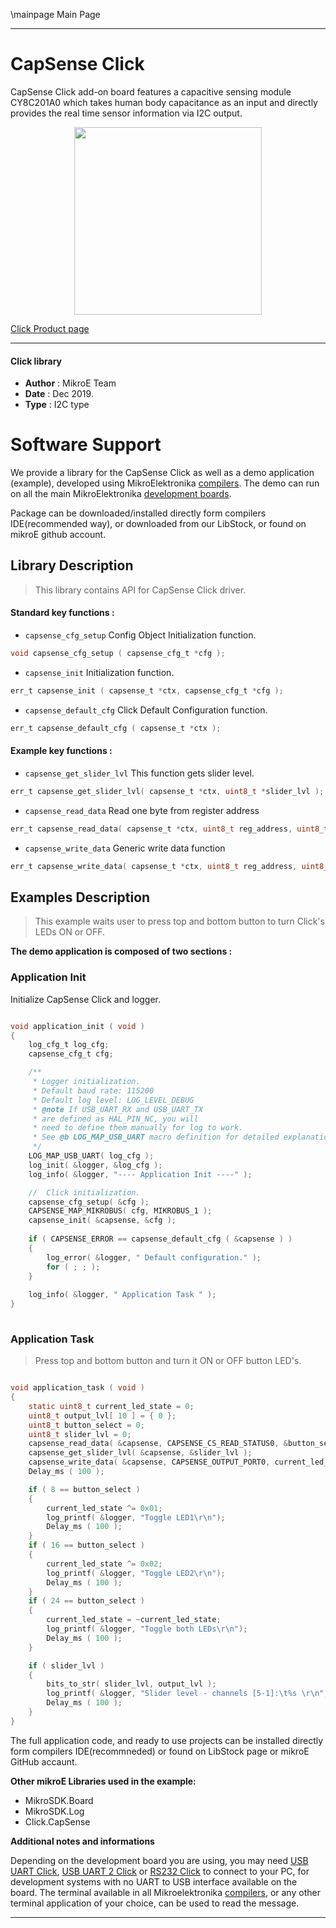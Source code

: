\mainpage Main Page
 

---
# CapSense Click

CapSense Click add-on board features a capacitive sensing module CY8C201A0 which takes human body capacitance as an input and directly provides the real time sensor information via I2C output.


<p align="center">
  <img src="https://download.mikroe.com/images/click_for_ide/capsense_click.png" height=300px>
</p>

[Click Product page](https://www.mikroe.com/capsense-click)

---


#### Click library 

- **Author**        : MikroE Team
- **Date**          : Dec 2019.
- **Type**          : I2C type


# Software Support

We provide a library for the CapSense Click 
as well as a demo application (example), developed using MikroElektronika 
[compilers](https://shop.mikroe.com/compilers). 
The demo can run on all the main MikroElektronika [development boards](https://shop.mikroe.com/development-boards).

Package can be downloaded/installed directly form compilers IDE(recommended way), or downloaded from our LibStock, or found on mikroE github account. 

## Library Description

> This library contains API for CapSense Click driver.

#### Standard key functions :

- `capsense_cfg_setup` Config Object Initialization function.
```c
void capsense_cfg_setup ( capsense_cfg_t *cfg ); 
```
 
- `capsense_init` Initialization function.
```c
err_t capsense_init ( capsense_t *ctx, capsense_cfg_t *cfg );
```

- `capsense_default_cfg` Click Default Configuration function.
```c
err_t capsense_default_cfg ( capsense_t *ctx );
```

#### Example key functions :

- `capsense_get_slider_lvl` This function gets slider level.
```c
err_t capsense_get_slider_lvl( capsense_t *ctx, uint8_t *slider_lvl );
```

- `capsense_read_data` Read one byte from register address
```c
err_t capsense_read_data( capsense_t *ctx, uint8_t reg_address, uint8_t *read_data );
```

- `capsense_write_data` Generic write data function
```c
err_t capsense_write_data( capsense_t *ctx, uint8_t reg_address, uint8_t write_command );
```

## Examples Description

> This example waits user to press top and bottom button to turn Click's LEDs ON or OFF.

**The demo application is composed of two sections :**

### Application Init 

Initialize CapSense Click and logger.

```c

void application_init ( void )
{
    log_cfg_t log_cfg;
    capsense_cfg_t cfg;

    /** 
     * Logger initialization.
     * Default baud rate: 115200
     * Default log level: LOG_LEVEL_DEBUG
     * @note If USB_UART_RX and USB_UART_TX 
     * are defined as HAL_PIN_NC, you will 
     * need to define them manually for log to work. 
     * See @b LOG_MAP_USB_UART macro definition for detailed explanation.
     */
    LOG_MAP_USB_UART( log_cfg );
    log_init( &logger, &log_cfg );
    log_info( &logger, "---- Application Init ----" );

    //  Click initialization.
    capsense_cfg_setup( &cfg );
    CAPSENSE_MAP_MIKROBUS( cfg, MIKROBUS_1 );
    capsense_init( &capsense, &cfg );
    
    if ( CAPSENSE_ERROR == capsense_default_cfg ( &capsense ) )
    {
        log_error( &logger, " Default configuration." );
        for ( ; ; );
    }
    
    log_info( &logger, " Application Task " );
}
  
```

### Application Task

> Press top and bottom button and turn it ON or OFF button LED's.

```c

void application_task ( void )
{
    static uint8_t current_led_state = 0;
    uint8_t output_lvl[ 10 ] = { 0 };
    uint8_t button_select = 0;
    uint8_t slider_lvl = 0;
    capsense_read_data( &capsense, CAPSENSE_CS_READ_STATUS0, &button_select );
    capsense_get_slider_lvl( &capsense, &slider_lvl );
    capsense_write_data( &capsense, CAPSENSE_OUTPUT_PORT0, current_led_state );
    Delay_ms ( 100 );

    if ( 8 == button_select )
    {
        current_led_state ^= 0x01;
        log_printf( &logger, "Toggle LED1\r\n");
        Delay_ms ( 100 );
    }
    if ( 16 == button_select )
    {
        current_led_state ^= 0x02;
        log_printf( &logger, "Toggle LED2\r\n");
        Delay_ms ( 100 );
    }
    if ( 24 == button_select )
    {
        current_led_state = ~current_led_state;
        log_printf( &logger, "Toggle both LEDs\r\n");
        Delay_ms ( 100 );
    }

    if ( slider_lvl )
    {
        bits_to_str( slider_lvl, output_lvl );
        log_printf( &logger, "Slider level - channels [5-1]:\t%s \r\n", &output_lvl[ 3 ] );
        Delay_ms ( 100 );
    }
}

```

The full application code, and ready to use projects can be  installed directly form compilers IDE(recommneded) or found on LibStock page or mikroE GitHub accaunt.

**Other mikroE Libraries used in the example:** 

- MikroSDK.Board
- MikroSDK.Log
- Click.CapSense

**Additional notes and informations**

Depending on the development board you are using, you may need 
[USB UART Click](https://shop.mikroe.com/usb-uart-click), 
[USB UART 2 Click](https://shop.mikroe.com/usb-uart-2-click) or 
[RS232 Click](https://shop.mikroe.com/rs232-click) to connect to your PC, for 
development systems with no UART to USB interface available on the board. The 
terminal available in all Mikroelektronika 
[compilers](https://shop.mikroe.com/compilers), or any other terminal application 
of your choice, can be used to read the message.



---
